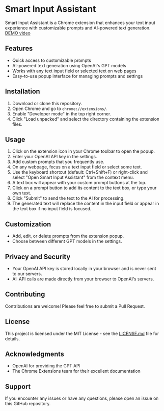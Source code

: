 # Smart Input Assistant

Smart Input Assistant is a Chrome extension that enhances your text input experience with customizable prompts and AI-powered text generation.
[DEMO video](https://youtu.be/zKabyj_uZ04)

## Features

- Quick access to customizable prompts
- AI-powered text generation using OpenAI's GPT models
- Works with any text input field or selected text on web pages
- Easy-to-use popup interface for managing prompts and settings

## Installation

1. Download or clone this repository.
2. Open Chrome and go to `chrome://extensions/`.
3. Enable "Developer mode" in the top right corner.
4. Click "Load unpacked" and select the directory containing the extension files.

## Usage

1. Click on the extension icon in your Chrome toolbar to open the popup.
2. Enter your OpenAI API key in the settings.
3. Add custom prompts that you frequently use.
4. On any webpage, focus on a text input field or select some text.
5. Use the keyboard shortcut (default: Ctrl+Shift+F) or right-click and select "Open Smart Input Assistant" from the context menu.
6. A text box will appear with your custom prompt buttons at the top.
7. Click on a prompt button to add its content to the text box, or type your own text.
8. Click "Submit" to send the text to the AI for processing.
9. The generated text will replace the content in the input field or appear in the text box if no input field is focused.

## Customization

- Add, edit, or delete prompts from the extension popup.
- Choose between different GPT models in the settings.

## Privacy and Security

- Your OpenAI API key is stored locally in your browser and is never sent to our servers.
- All API calls are made directly from your browser to OpenAI's servers.

## Contributing

Contributions are welcome! Please feel free to submit a Pull Request.

## License

This project is licensed under the MIT License - see the [LICENSE.md](LICENSE.md) file for details.

## Acknowledgments

- OpenAI for providing the GPT API
- The Chrome Extensions team for their excellent documentation

## Support

If you encounter any issues or have any questions, please open an issue on this GitHub repository.
